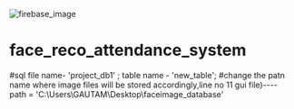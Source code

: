 ![firebase_image](https://user-images.githubusercontent.com/76868468/205667898-fd969ae6-60dd-4519-b1a7-b8b746e0f26e.png)
# face_reco_attendance_system
#sql file name-  'project_db1'  ;  table name - 'new_table';
#change the patn name where image files will be stored accordingly,line no 11 gui file)----   path = 'C:\\Users\\GAUTAM\\Desktop\\faceimage_database'
